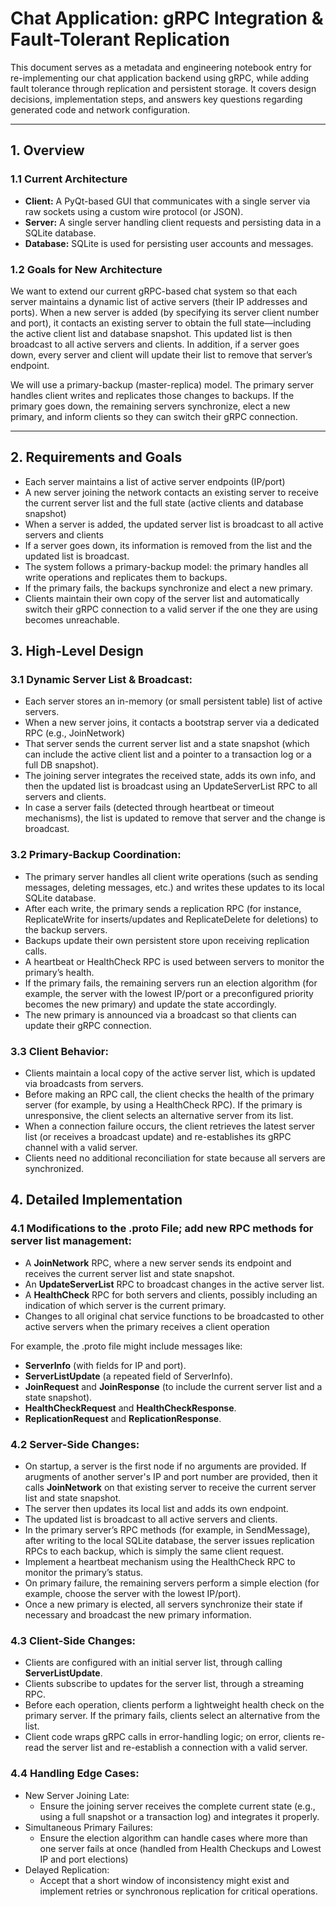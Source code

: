 # Chat Application: gRPC Integration & Fault-Tolerant Replication

This document serves as a metadata and engineering notebook entry for re-implementing our chat application backend using gRPC, while adding fault tolerance through replication and persistent storage. It covers design decisions, implementation steps, and answers key questions regarding generated code and network configuration.

---

## 1. Overview

### 1.1 Current Architecture

- **Client:** A PyQt-based GUI that communicates with a single server via raw sockets using a custom wire protocol (or JSON).  
- **Server:** A single server handling client requests and persisting data in a SQLite database.  
- **Database:** SQLite is used for persisting user accounts and messages.

### 1.2 Goals for New Architecture

We want to extend our current gRPC-based chat system so that each server maintains a dynamic list of active servers (their IP addresses and ports). When a new server is added (by specifying its server client number and port), it contacts an existing server to obtain the full state—including the active client list and database snapshot. This updated list is then broadcast to all active servers and clients. In addition, if a server goes down, every server and client will update their list to remove that server’s endpoint.

We will use a primary-backup (master-replica) model. The primary server handles client writes and replicates those changes to backups. If the primary goes down, the remaining servers synchronize, elect a new primary, and inform clients so they can switch their gRPC connection.

---

## 2. Requirements and Goals

- Each server maintains a list of active server endpoints (IP/port)
- A new server joining the network contacts an existing server to receive the current server list and the full state (active clients and database snapshot)
- When a server is added, the updated server list is broadcast to all active servers and clients
- If a server goes down, its information is removed from the list and the updated list is broadcast.
- The system follows a primary-backup model: the primary handles all write operations and replicates them to backups.
- If the primary fails, the backups synchronize and elect a new primary.
- Clients maintain their own copy of the server list and automatically switch their gRPC connection to a valid server if the one they are using becomes unreachable.

## 3. High-Level Design

### 3.1 Dynamic Server List & Broadcast:

- Each server stores an in-memory (or small persistent table) list of active servers.
- When a new server joins, it contacts a bootstrap server via a dedicated RPC (e.g., JoinNetwork)
- That server sends the current server list and a state snapshot (which can include the active client list and a pointer to a transaction log or a full DB snapshot).
- The joining server integrates the received state, adds its own info, and then the updated list is broadcast using an UpdateServerList RPC to all servers and clients.
- In case a server fails (detected through heartbeat or timeout mechanisms), the list is updated to remove that server and the change is broadcast.

### 3.2 Primary-Backup Coordination:

- The primary server handles all client write operations (such as sending messages, deleting messages, etc.) and writes these updates to its local SQLite database.
- After each write, the primary sends a replication RPC (for instance, ReplicateWrite for inserts/updates and ReplicateDelete for deletions) to the backup servers.
- Backups update their own persistent store upon receiving replication calls.
- A heartbeat or HealthCheck RPC is used between servers to monitor the primary’s health.
- If the primary fails, the remaining servers run an election algorithm (for example, the server with the lowest IP/port or a preconfigured priority becomes the new primary) and update the state accordingly.
- The new primary is announced via a broadcast so that clients can update their gRPC connection.

### 3.3 Client Behavior:

- Clients maintain a local copy of the active server list, which is updated via broadcasts from servers.
- Before making an RPC call, the client checks the health of the primary server (for example, by using a HealthCheck RPC). If the primary is unresponsive, the client selects an alternative server from its list. 
- When a connection failure occurs, the client retrieves the latest server list (or receives a broadcast update) and re-establishes its gRPC channel with a valid server.
- Clients need no additional reconciliation for state because all servers are synchronized.

## 4. Detailed Implementation

### 4.1 Modifications to the .proto File; add new RPC methods for server list management:

- A **JoinNetwork** RPC, where a new server sends its endpoint and receives the current server list and state snapshot.
- An **UpdateServerList** RPC to broadcast changes in the active server list.
- A **HealthCheck** RPC for both servers and clients, possibly including an indication of which server is the current primary.
- Changes to all original chat service functions to be broadcasted to other active servers when the primary receives a client operation

For example, the .proto file might include messages like:

- **ServerInfo** (with fields for IP and port).
- **ServerListUpdate** (a repeated field of ServerInfo).
- **JoinRequest** and **JoinResponse** (to include the current server list and a state snapshot).
- **HealthCheckRequest** and **HealthCheckResponse**.
- **ReplicationRequest** and **ReplicationResponse**.

### 4.2 Server-Side Changes:

- On startup, a server is the first node if no arguments are provided. If arugments of another server's IP and port number are provided, then it calls **JoinNetwork** on that existing server to receive the current server list and state snapshot.
- The server then updates its local list and adds its own endpoint.
- The updated list is broadcast to all active servers and clients.
- In the primary server’s RPC methods (for example, in SendMessage), after writing to the local SQLite database, the server issues replication RPCs to each backup, which is simply the same client request.
- Implement a heartbeat mechanism using the HealthCheck RPC to monitor the primary’s status.
- On primary failure, the remaining servers perform a simple election (for example, choose the server with the lowest IP/port).
- Once a new primary is elected, all servers synchronize their state if necessary and broadcast the new primary information.

### 4.3 Client-Side Changes:

- Clients are configured with an initial server list, through calling **ServerListUpdate**.
- Clients subscribe to updates for the server list, through a streaming RPC.
- Before each operation, clients perform a lightweight health check on the primary server. If the primary fails, clients select an alternative from the list.
- Client code wraps gRPC calls in error-handling logic; on error, clients re-read the server list and re-establish a connection with a valid server.

### 4.4 Handling Edge Cases:

- New Server Joining Late:
  - Ensure the joining server receives the complete current state (e.g., using a full snapshot or a transaction log) and integrates it properly.
- Simultaneous Primary Failures:
  - Ensure the election algorithm can handle cases where more than one server fails at once (handled from Health Checkups and Lowest IP and port elections)
- Delayed Replication:
  - Accept that a short window of inconsistency might exist and implement retries or synchronous replication for critical operations.
